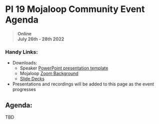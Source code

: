 # PI 19 Mojaloop Community Event Agenda

> **Online**  
> __July 26th - 28th 2022__

### Handy Links:
* Downloads:
  - Speaker [PowerPoint presentation template](./presentations/presentation_template.pptx)
  - Mojaloop [Zoom Background](./presentations/zoom_bg.png)  
  - [Slide Decks](https://github.com/mojaloop/documentation-artifacts/tree/master/presentations/pi_19_july_2022/presentations)
* Presentations and recordings will be added to this page as the event progresses

## Agenda:

TBD
